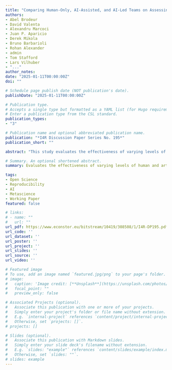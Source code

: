 ```yaml
---
title: "Comparing Human-Only, AI-Assisted, and AI-Led Teams on Assessing Research Reproducibility in Quantitative Social Science"
authors:
- Abel Brodeur 
- David Valenta 
- Alexandru Marcoci  
- Juan P. Aparicio  
- Derek Mikola
- Bruno Barbarioli 
- Rohan Alexander  
- admin 
- Tom Stafford 
- Lars Vilhuber
- "..."
author_notes:
date: "2025-01-11T00:00:00Z"
doi: ""

# Schedule page publish date (NOT publication's date).
publishDate: "2025-01-11T00:00:00Z"

# Publication type.
# Accepts a single type but formatted as a YAML list (for Hugo requirements).
# Enter a publication type from the CSL standard.
publication_types:
- "3"

# Publication name and optional abbreviated publication name.
publication: "*I4R Discussion Paper Series No. 195*"
publication_short: ""

abstract: "This study evaluates the effectiveness of varying levels of human and artificial intelligence (AI) integration in reproducibility assessments of quantitative social science research. We computationally reproduced quantitative results from published articles in the social sciences with 288 researchers, randomly assigned to 103 teams across three groups - human-only teams, AI-assisted teams and teams whose task was to minimally guide an AI to conduct reproducibility checks (the AI-led approach). Findings reveal that when working independently, human teams matched the reproducibility success rates of teams using AI assistance, while both groups substantially outperformed AI-led approaches (with human teams achieving 57 percentage points higher success rates than AI-led teams, 𝒑 < 0.001). Human teams were particularly effective at identifying serious problems in the analysis: they found significantly more major errors compared to both AI-assisted teams (0.7 more errors per team, 𝒑 = 0.017) and AI-led teams (1.1 more errors per team, 𝒑 < 0.001). AI-assisted teams demonstrated an advantage over more automated approaches, detecting 0.4 more major errors per team than AI-led teams ( 𝒑 = 0.029), though still significantly fewer than human-only teams. Finally, both human and AI-assisted teams significantly outperformed AIled approaches in both proposing (25 percentage points difference, 𝒑 = 0.017) and implementing (33 percentage points difference, 𝒑 = 0.005) comprehensive robustness checks. These results underscore both the strengths and limitations of AI assistance in research reproduction and suggest that despite impressive advancements in AI capability, key aspects of the research publication process still require human substantial human involvement."

# Summary. An optional shortened abstract.
summary: Evaluates the effectiveness of varying levels of human and artificial intelligence (AI) integration in reproducibility assessments of quantitative social science research.

tags:
- Open Science
- Reproducibility 
- AI
- Metascience
- Working Paper
featured: false

# links:
# - name: ""
#   url: ""
url_pdf: https://www.econstor.eu/bitstream/10419/308508/1/I4R-DP195.pdf
url_code: ''
url_dataset: ''
url_poster: ''
url_project: ''
url_slides: ''
url_source: ''
url_video: ''

# Featured image
# To use, add an image named `featured.jpg/png` to your page's folder. 
# image:
#   caption: 'Image credit: [**Unsplash**](https://unsplash.com/photos/jdD8gXaTZsc)'
#   focal_point: ""
#   preview_only: false

# Associated Projects (optional).
#   Associate this publication with one or more of your projects.
#   Simply enter your project's folder or file name without extension.
#   E.g. `internal-project` references `content/project/internal-project/index.md`.
#   Otherwise, set `projects: []`.
# projects: []

# Slides (optional).
#   Associate this publication with Markdown slides.
#   Simply enter your slide deck's filename without extension.
#   E.g. `slides: "example"` references `content/slides/example/index.md`.
#   Otherwise, set `slides: ""`.
# slides: example
---
```

